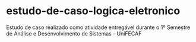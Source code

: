 # estudo-de-caso-logica-eletronico
Estudo de caso realizado como atividade entregável durante o 1º Semestre de Análise e Desenvolvimento de Sistemas - UniFECAF
